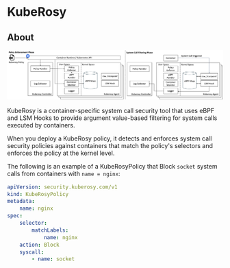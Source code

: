 # KubeRosy

## About

![image-20250117180109050](./README.assets/image-20250117180109050.png)

KubeRosy is a container-specific system call security tool that uses eBPF and LSM Hooks to provide argument value-based filtering for system calls executed by containers. 

When you deploy a KubeRosy policy, it detects and enforces system call security policies against containers that match the policy's selectors and enforces the policy at the kernel level.

The following is an example of a KubeRosyPolicy that Block `socket` system calls from containers with `name = nginx`:

```yaml
apiVersion: security.kuberosy.com/v1
kind: KubeRosyPolicy
metadata:
    name: nginx
spec:
    selector:
        matchLabels:
            name: nginx
    action: Block
    syscall:
        - name: socket
```

